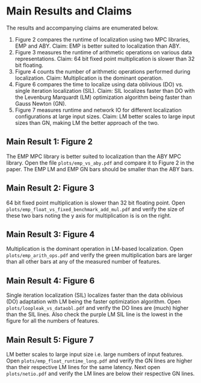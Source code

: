 # Main Results and Claims

The results and accompanying claims are enumerated below.

1. Figure 2 compares the runtime of localization using two MPC libraries, EMP
and ABY. Claim: EMP is better suited to localization than ABY.
2. Figure 3 measures the runtime of arithmetic operations on various data
representations. Claim: 64 bit fixed point multiplication is slower than 32 bit
floating.
3. Figure 4 counts the number of arithmetic operations performed during
localization. Claim: Multiplication is the dominant operation.
4. Figure 6 compares the time to localize using data oblivious (DO) vs. single
iteration localization (SIL). Claim: SIL localizes faster than DO with the
Levenburg Marquardt (LM) optimization algorithm being faster than Gauss Newton
(GN).
5. Figure 7 measures runtime and network IO for different localization
configurations at large input sizes. Claim: LM better scales to large input
sizes than GN, making LM the better approach of the two.

## Main Result 1: Figure 2

The EMP MPC library is better suited to localization than the ABY MPC library.
Open the file `plots/emp_vs_aby.pdf` and compare it to Figure 2 in the paper.
The EMP LM and EMP GN bars should be smaller than the ABY bars.

## Main Result 2: Figure 3

64 bit fixed point multiplication is slower than 32 bit floating point. Open
`plots/emp_float_vs_fixed_benchmark_add_mul.pdf` and verify the size of these
two bars noting the y axis for multiplication is is on the right.

## Main Result 3: Figure 4

Multiplication is the dominant operation in LM-based localization.
Open `plots/emp_arith_ops.pdf` and verify the green multiplication bars are
larger than all other bars at any of the measured number of features.

## Main Result 4: Figure 6

Single iteration localization (SIL) localizes faster than the data oblivious
(DO) adaptation with LM being the faster optimization algorithm. Open
`plots/loopleak_vs_dataobl.pdf` and verify the DO lines are (much) higher than
the SIL lines. Also check the purple LM SIL line is the lowest in the figure
for all the numbers of features.

## Main Result 5: Figure 7

LM better scales to large input size i.e. large numbers of input features.
Open `plots/emp_float_runtime_long.pdf` and verify the GN lines are higher than
their respective LM lines for the same latency. Next open `plots/netio.pdf`
and verify the LM lines are below their respective GN lines.